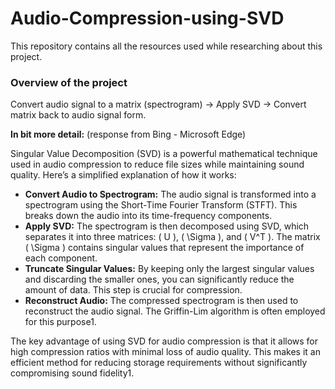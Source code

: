 # Audio-Compression-using-SVD

This repository contains all the resources used while researching about this project.

### Overview of the project
Convert audio signal to a matrix (spectrogram) &rarr; Apply SVD &rarr; Convert matrix back to audio signal form.

**In bit more detail:** (response from Bing - Microsoft Edge)

Singular Value Decomposition (SVD) is a powerful mathematical technique used in audio compression to reduce file sizes while maintaining sound quality. Here’s a simplified explanation of how it works:
- **Convert Audio to Spectrogram:** The audio signal is transformed into a spectrogram using the Short-Time Fourier Transform (STFT). This breaks down the audio into its time-frequency components.
- **Apply SVD:** The spectrogram is then decomposed using SVD, which separates it into three matrices: ( U ), ( \Sigma ), and ( V^T ). The matrix ( \Sigma ) contains singular values that represent the importance of each component.
- **Truncate Singular Values:** By keeping only the largest singular values and discarding the smaller ones, you can significantly reduce the amount of data. This step is crucial for compression.
- **Reconstruct Audio:** The compressed spectrogram is then used to reconstruct the audio signal. The Griffin-Lim algorithm is often employed for this purpose1.

The key advantage of using SVD for audio compression is that it allows for high compression ratios with minimal loss of audio quality. This makes it an efficient method for reducing storage requirements without significantly compromising sound fidelity1.

